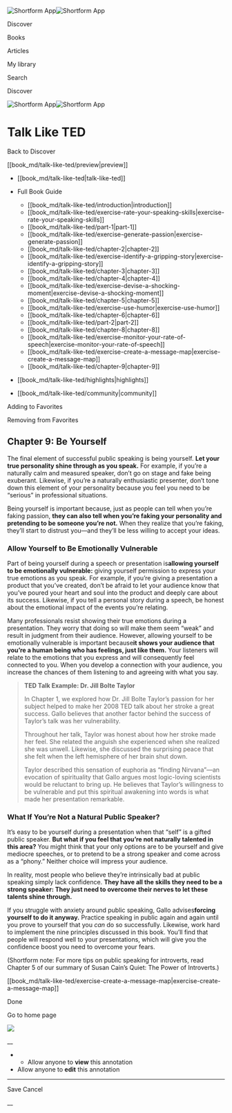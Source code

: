 ![Shortform App](/img/logo.36a2399e.svg)![Shortform App](/img/logo-dark.70c1b072.svg)

Discover

Books

Articles

My library

Search

Discover

![Shortform App](/img/logo.36a2399e.svg)![Shortform App](/img/logo-dark.70c1b072.svg)

# Talk Like TED

Back to Discover

[[book_md/talk-like-ted/preview|preview]]

  * [[book_md/talk-like-ted|talk-like-ted]]
  * Full Book Guide

    * [[book_md/talk-like-ted/introduction|introduction]]
    * [[book_md/talk-like-ted/exercise-rate-your-speaking-skills|exercise-rate-your-speaking-skills]]
    * [[book_md/talk-like-ted/part-1|part-1]]
    * [[book_md/talk-like-ted/exercise-generate-passion|exercise-generate-passion]]
    * [[book_md/talk-like-ted/chapter-2|chapter-2]]
    * [[book_md/talk-like-ted/exercise-identify-a-gripping-story|exercise-identify-a-gripping-story]]
    * [[book_md/talk-like-ted/chapter-3|chapter-3]]
    * [[book_md/talk-like-ted/chapter-4|chapter-4]]
    * [[book_md/talk-like-ted/exercise-devise-a-shocking-moment|exercise-devise-a-shocking-moment]]
    * [[book_md/talk-like-ted/chapter-5|chapter-5]]
    * [[book_md/talk-like-ted/exercise-use-humor|exercise-use-humor]]
    * [[book_md/talk-like-ted/chapter-6|chapter-6]]
    * [[book_md/talk-like-ted/part-2|part-2]]
    * [[book_md/talk-like-ted/chapter-8|chapter-8]]
    * [[book_md/talk-like-ted/exercise-monitor-your-rate-of-speech|exercise-monitor-your-rate-of-speech]]
    * [[book_md/talk-like-ted/exercise-create-a-message-map|exercise-create-a-message-map]]
    * [[book_md/talk-like-ted/chapter-9|chapter-9]]
  * [[book_md/talk-like-ted/highlights|highlights]]
  * [[book_md/talk-like-ted/community|community]]



Adding to Favorites 

Removing from Favorites 

## Chapter 9: Be Yourself

The final element of successful public speaking is being yourself. **Let your true personality shine through as you speak.** For example, if you’re a naturally calm and measured speaker, don’t go on stage and fake being exuberant. Likewise, if you’re a naturally enthusiastic presenter, don’t tone down this element of your personality because you feel you need to be “serious” in professional situations.

Being yourself is important because, just as people can tell when you’re faking passion, **they can also tell when you’re faking your personality and pretending to be someone you’re not.** When they realize that you’re faking, they’ll start to distrust you—and they’ll be less willing to accept your ideas.

### Allow Yourself to Be Emotionally Vulnerable

Part of being yourself during a speech or presentation is**allowing yourself to be emotionally vulnerable:** giving yourself permission to express your true emotions as you speak. For example, if you’re giving a presentation a product that you’ve created, don’t be afraid to let your audience know that you’ve poured your heart and soul into the product and deeply care about its success. Likewise, if you tell a personal story during a speech, be honest about the emotional impact of the events you’re relating.

Many professionals resist showing their true emotions during a presentation. They worry that doing so will make them seem “weak” and result in judgment from their audience. However, allowing yourself to be emotionally vulnerable is important because**it shows your audience that you’re a human being who has feelings, just like them.** Your listeners will relate to the emotions that you express and will consequently feel connected to you. When you develop a connection with your audience, you increase the chances of them listening to and agreeing with what you say.

> **TED Talk Example: Dr. Jill Bolte Taylor**
> 
> In Chapter 1, we explored how Dr. Jill Bolte Taylor’s passion for her subject helped to make her 2008 TED talk about her stroke a great success. Gallo believes that another factor behind the success of Taylor’s talk was her vulnerability.
> 
> Throughout her talk, Taylor was honest about how her stroke made her feel. She related the anguish she experienced when she realized she was unwell. Likewise, she discussed the surprising peace that she felt when the left hemisphere of her brain shut down.
> 
> Taylor described this sensation of euphoria as “finding Nirvana”—an evocation of spirituality that Gallo argues most logic-loving scientists would be reluctant to bring up. He believes that Taylor’s willingness to be vulnerable and put this spiritual awakening into words is what made her presentation remarkable.

### What If You’re Not a Natural Public Speaker?

It’s easy to be yourself during a presentation when that “self” is a gifted public speaker. **But what if you feel that you’re not naturally talented in this area?** You might think that your only options are to be yourself and give mediocre speeches, or to pretend to be a strong speaker and come across as a “phony.” Neither choice will impress your audience.

In reality, most people who believe they’re intrinsically bad at public speaking simply lack confidence. **They have all the skills they need to be a strong speaker: They just need to overcome their nerves to let these talents shine through.**

If you struggle with anxiety around public speaking, Gallo advises**forcing yourself to do it anyway.** Practice speaking in public again and again until you prove to yourself that you _can_ do so successfully. Likewise, work hard to implement the nine principles discussed in this book. You’ll find that people will respond well to your presentations, which will give you the confidence boost you need to overcome your fears.

(Shortform note: For more tips on public speaking for introverts, read Chapter 5 of our summary of Susan Cain’s Quiet: The Power of Introverts.)

[[book_md/talk-like-ted/exercise-create-a-message-map|exercise-create-a-message-map]]

Done

Go to home page 

![](https://bat.bing.com/action/0?ti=56018282&Ver=2&mid=b0342dd5-6475-42d8-9423-9f02e3f4e569&sid=f30c5e70639211ee87d33f0876d93783&vid=f30c9700639211eeb3a75d830392c94f&vids=0&msclkid=N&pi=0&lg=en-US&sw=800&sh=600&sc=24&nwd=1&tl=Shortform%20%7C%20Book&p=https%3A%2F%2Fwww.shortform.com%2Fapp%2Fbook%2Ftalk-like-ted%2Fchapter-9&r=&lt=431&evt=pageLoad&sv=1&rn=128709)

__

  *   * Allow anyone to **view** this annotation
  * Allow anyone to **edit** this annotation



* * *

Save Cancel

__



